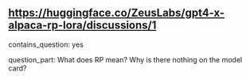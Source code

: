 ## https://huggingface.co/ZeusLabs/gpt4-x-alpaca-rp-lora/discussions/1

contains_question: yes

question_part: What does RP mean? Why is there nothing on the model card?